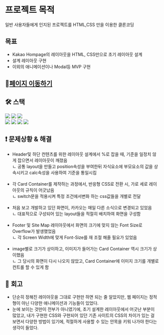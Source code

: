 # 프로젝트 목적
일반 사용자들에게 인지된 프로젝트를 HTML,CSS 만을 이용한 클론코딩

## 목표
<ul>
 <li>Kakao Hompage의 레이아웃을 HTML, CSS만으로 초기 레이아웃 설계</li>
  <li>설계 레이아웃 구현</li>
   <li>이외의 애니메이션이나 Modal등 MVP 구현</li>
    
 </ul>


## 🔗[페이지 이동하기](https://kakao-tau.vercel.app/)

## **🛠️ 스택**
<div>
<img src="https://img.shields.io/badge/html-1572B6?style=for-the-badge&logo=html5&logoColor=white"> 
<img src="https://img.shields.io/badge/css-1572B6?style=for-the-badge&logo=css3&logoColor=white"> 
<img src="https://img.shields.io/badge/javascript-F7DF1E?style=for-the-badge&logo=javascript&logoColor=black"> 
<br>
 <img src="https://img.shields.io/badge/react-61DAFB?style=for-the-badge&logo=react&logoColor=black"> 
<img src="https://img.shields.io/badge/TypeScript-3178c6?style=for-the-badge&logo=TypeScript&logoColor=white">
<img src="https://img.shields.io/badge/Next.js-339933?style=for-the-badge&logo=Next.js&logoColor=white">
 <img src="https://img.shields.io/badge/styled components-DB7093?style=for-the-badge&logo=styledcomponents&logoColor=white">
</div>

## **❗ 문제상황 & 해결**
<ul>
 <li>Header및 하단 컨텐츠를 위한 레이아웃 설계에서 %로 잡을 때, 기준을 일정치 않게 잡으면서 레이아웃이 깨졌음</li>
 <div>ㄴ 공통 layout을 만들고 position속성을 부여한뒤 자식요소에 부모요소의 값을 상속시키고 calc속성을 사용하여 기준을 통일시킴</div>
  <br>
 <li>각 Card Container를 제작하는 과정에서, 반응형 CSS로 전환 시, 가로 세로 레이아웃의 규칙이 어긋났음
</li>
 <div>ㄴ switch문을 적용시켜 특정 조건에서변화 하는 css값들을 개별로 전달</div>
  <br>
 <li>처음 보고 개발하고 있던 화면이, 카카오는 매일 다른 소식으로 변경되고 있었음
</li>
 <div>ㄴ 대표적으로 구성되어 있는 layout들을 적절히 배치하여 화면을 구성함</div>
  <br>
 <li>Footer 및 Site Map 레이아웃에서 화면의 크기에 맞지 않는 Font Size로 Overflow가 발생했었음
</li>
 <div>ㄴ 각 Screen Width에 맞게 Font-Size를 재 조절 해줄 필요가 있었음</div>
  <br>
 <li>image별로 크기가 상이하고, 이미지가 들어가는 Card Container 역시 크기가 상이했음
</li>
 <div>ㄴ 그 당시의 화면이 다시 나오지 않았고, Card Container에 이미지 크기를 개별로 컨트롤 할 수 있게 함
</div>
 </ul>

## **📌 회고**
<ul>
 <li>단순히 정해진 레이아웃을 그대로 구현만 하면 되는 줄 알았지만, 웹 페이지는 정적형이 아닌 다양한 애니메이션과 기능들이 있었다.</li>
 <li>눈에 보이는 것만이 전부가 아니였기에, 초기 설계한 레이아웃에서 어긋난 부분이 많았고, 내가 구현한 CSS와 구현되어 있던 기존 사이트의 CSS의 차이가 있는 걸 보면서
다양한 방법이 있기에, 적절하게 사용할 수 있는 안목을 키워 나가야 한다는 생각이 들었다.</li>
 </ul>
 
